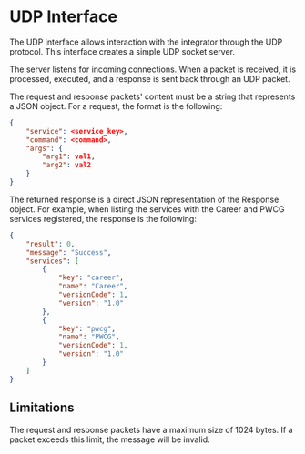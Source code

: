 # UDP Interface

The UDP interface allows interaction with the integrator through the UDP protocol. This interface
creates a simple UDP socket server.

The server listens for incoming connections. When a packet is received, it is processed, executed,
and a response is sent back through an UDP packet. 

The request and response packets' content must be a string that represents a JSON object. For a
request, the format is the following: 

```json
{
    "service": <service_key>,
    "command": <command>,
    "args": {
        "arg1": val1,
        "arg2": val2
    }
}
```

The returned response is a direct JSON representation of the Response object. For example, when
listing the services with the Career and PWCG services registered, the response is the following:
```json
{
    "result": 0,
    "message": "Success",
    "services": [
        {
            "key": "career",
            "name": "Career",
            "versionCode": 1,
            "version": "1.0"
        },
        {
            "key": "pwcg",
            "name": "PWCG",
            "versionCode": 1,
            "version": "1.0"
        }
    ]
}
```

## Limitations
The request and response packets have a maximum size of 1024 bytes. If a packet exceeds this limit,
the message will be invalid.